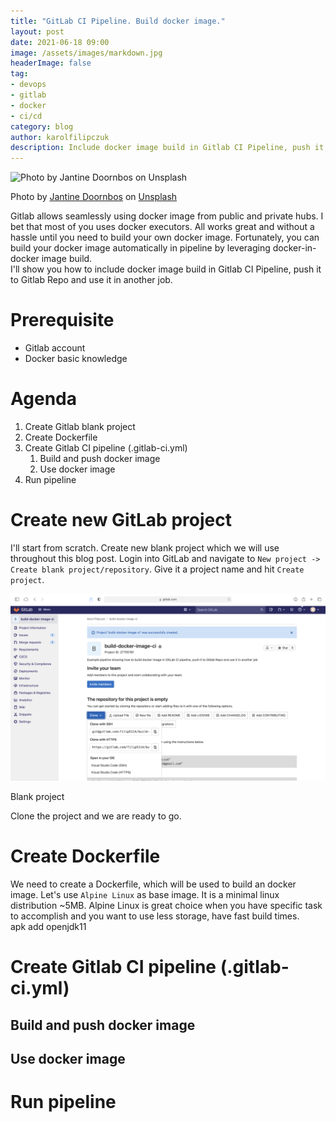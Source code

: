 ```yaml
---
title: "GitLab CI Pipeline. Build docker image."
layout: post
date: 2021-06-18 09:00
image: /assets/images/markdown.jpg
headerImage: false
tag:
- devops
- gitlab
- docker
- ci/cd
category: blog
author: karolfilipczuk
description: Include docker image build in Gitlab CI Pipeline, push it to Gitlab Repo and use it in another job.
---
```

![Photo by Jantine Doornbos on Unsplash](https://cdn-images-1.medium.com/max/1600/0*DzEDp3kusk5qSsnS)
<p class="bottom-caption">Photo by <a href="https://unsplash.com/@jantined">Jantine Doornbos</a> on <a href="https://unsplash.com">Unsplash</a></p>

Gitlab allows seamlessly using docker image from public and private hubs. I bet that most of you uses docker executors. All works great and without a hassle until you need to build your own docker image. Fortunately, you can build your docker image automatically in pipeline by leveraging docker-in-docker image build. 
\
I'll show you how to include docker image build in Gitlab CI Pipeline, push it to Gitlab Repo and use it in another job.

Prerequisite
============

* Gitlab account
* Docker basic knowledge

Agenda
======

1. Create Gitlab blank project
2. Create Dockerfile
3. Create Gitlab CI pipeline (.gitlab-ci.yml)
	1. Build and push docker image
	2. Use docker image
4. Run pipeline

Create new GitLab project
=========================

I'll start from scratch. Create new blank project which we will use throughout this blog post. 
Login into GitLab and navigate to `New project -> Create blank project/repository`. 
Give it a project name and hit `Create project`.

![Pages/Plain HTML project](../assets/2021-06-28-Gitlab-CI-build-docker-image/clone_project.png)
<p class="bottom-caption">Blank project</p>

Clone the project and we are ready to go.

Create Dockerfile
=======================

We need to create a Dockerfile, which will be used to build an docker image. Let's use `Alpine Linux` as base image. It is a minimal linux distribution ~5MB. Alpine Linux is great choice when you have specific task to accomplish and you want to use less storage, have fast build times. 
\
apk add openjdk11


Create Gitlab CI pipeline (.gitlab-ci.yml)
=======================

Build and push docker image
----------------------------------

Use docker image
----------------------------------

Run pipeline
====================================

